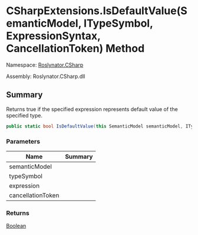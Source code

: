 # CSharpExtensions\.IsDefaultValue\(SemanticModel, ITypeSymbol, ExpressionSyntax, CancellationToken\) Method

Namespace: [Roslynator.CSharp](../../README.md)

Assembly: Roslynator\.CSharp\.dll

## Summary

Returns true if the specified expression represents default value of the specified type\.

```csharp
public static bool IsDefaultValue(this SemanticModel semanticModel, ITypeSymbol typeSymbol, ExpressionSyntax expression, CancellationToken cancellationToken = default(CancellationToken))
```

### Parameters

| Name | Summary |
| ---- | ------- |
| semanticModel | |
| typeSymbol | |
| expression | |
| cancellationToken | |

### Returns

[Boolean](https://docs.microsoft.com/en-us/dotnet/api/system.boolean)


